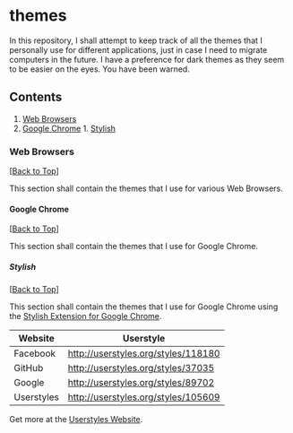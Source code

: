 # themes
In this repository, I shall attempt to keep track of all the themes that I personally use for different applications, just in case I need to migrate computers in the future. I have a preference for dark themes as they seem to be easier on the eyes. You have been warned.

## Contents
1. [Web Browsers](#web-browsers)
  1. [Google Chrome](#google-chrome)
    1. [Stylish](#stylish)

### Web Browsers
[[Back to Top](#themes)]

This section shall contain the themes that I use for various Web Browsers.

#### Google Chrome
[[Back to Top](#themes)]

This section shall contain the themes that I use for Google Chrome.

##### Stylish
[[Back to Top](#themes)]

This section shall contain the themes that I use for Google Chrome using the [Stylish Extension for Google Chrome](https://chrome.google.com/webstore/detail/stylish/fjnbnpbmkenffdnngjfgmeleoegfcffe?hl=en).

| Website    | Userstyle                           |
|------------|-------------------------------------|
| Facebook   | http://userstyles.org/styles/118180 |
| GitHub     | http://userstyles.org/styles/37035  |
| Google     | http://userstyles.org/styles/89702  |
| Userstyles | http://userstyles.org/styles/105609 |

Get more at the [Userstyles Website](http://userstyles.org/).
